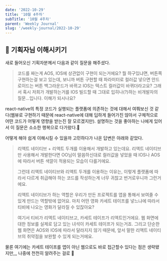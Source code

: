 ```yaml
---
date: '2022-10-29'
title: '10월 4주차'
subTitle: '10월 4주차'
parent: 'Weekly Journal'
slug: '/weekly-journal/2022-10-29'
---
```


## 📌 기획자님 이해시키기

새로 들어오신 기획자분께서 다음과 같이 질문을 해주셨다.

> 코드를 짜는게 AOS, IOS에 상관없이 구현이 되는거에요? 뭘 하구있냐면, 버튼쪽 구현하는걸 보고 있는데, 보니까 버튼 구현할 때 파라미터로 컬러값 넣으면 안드로이드는 버튼 백그라운드가 바뀌고 IOS는 텍스트 컬러값이 바뀌더라고요? 그래서 혹시 저희가 개발하는거를 IOS 빌드할 때 그대로 입히나(?)하는 비개발자의 질문...입니다. 이해가 되시나요?

react-native의 특정 코드가 실행되는 플랫폼에 의존하는 것에 대해서 여쭤보신 것 같다(웹뷰로 구현하기 때문에 react-native에 대해 딥하게 들어가진 않아서 구체적으로 어떤 코드가 어떻게 영향을 받는진 잘 모르겠지만). 설명하는 것을 좋아하는 나에게 있어서 이 질문은 소소한 행복으로 다가왔다.🤩

어떻게 해야 쉽게 이해시킬 수 있을까 고민하다가 나온 답변은 아래와 같았다.

> 리액트 네이티브 + 리액트 두개를 이용해서 개발하고 있는데요. 리액트 네이티브만 사용해서 개발한다면 OO님이 말씀하신대로 컬러값을 넣었을 때 IOS나 AOS에 따라서 버튼 색깔이 적용되는 모습이 다를거에요.
>
> 그런데 리액트 네이티브와 리액트 두개를 이용하는 이유는, 이렇게 플랫폼에 따라서 다르게 취급해야 하는 코드를 작성하는게 너무 귀찮고 번거로우니까 그런거에요.
>
> 리액트 네이티브가 하는 역할은 우리가 만든 프로젝트를 앱을 통해서 보여줄 수 있게 만드는 역할밖에 없어요. 마치 어떤 영화 카세트 테이프를 넣느냐에 따라서 티비에 나오는 영화가 달라질 수 있잖아요?
>
> 여기서 티비가 리액트 네이티브고, 카세트 테이프가 리액트인거에요. 웹 화면에 대한 정보를 실제로 담고 있는 녀석이 카세트 테이프가 되는거죠. 그리고 단순한 웹 화면은 AOS와 IOS에 따라서 달라지지 않기 때문에, 앞서 말한 리액트 네이티브의 취약점을 보완할 수 있게 되는거에요.

물론 여기에는 카세트 테이프를 앱이 아닌 웹으로도 바로 접근할수 있다는 점은 생략됐지만,,, 나중에 천천히 알려주는 걸로 🫠
